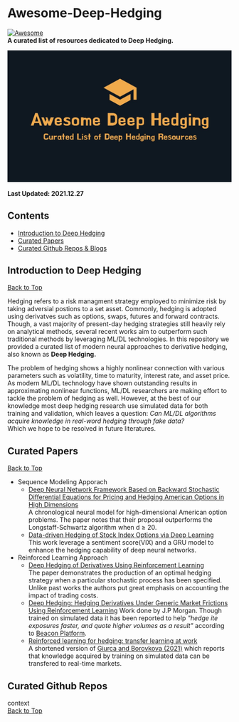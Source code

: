 # Awesome-Deep-Hedging
[![Awesome](https://cdn.rawgit.com/sindresorhus/awesome/d7305f38d29fed78fa85652e3a63e154dd8e8829/media/badge.svg)](https://github.com/sindresorhus/awesome)  
__A curated list of resources dedicated to Deep Hedging.__  

<img src="https://raw.githubusercontent.com/guijinSON/Awesome-Deep-Hedging/main/assets/logo.jpg" width="600">  

__Last Updated: 2021.12.27__
## Contents
- [Introduction to Deep Hedging](#introduction-to-deep-hedging)
- [Curated Papers](#curated-papers)
- [Curated Github Repos & Blogs](#curated-github-repos)

## Introduction to Deep Hedging
[Back to Top](#contents)  

Hedging refers to a risk managment strategy employed to minimize risk by taking adversial postions to a set asset. Commonly, hedging is adopted using derivatves such as options, swaps, futures and forward contracts. Though, a vast majority of present-day hedging strategies still heavily rely on analytical methods, several recent works aim to outperform such traditional methods by leveraging ML/DL technologies. In this repository we provided a curated list of modern neural approaches to derivative hedging, also known as __Deep Hedging.__

The problem of hedging shows a highly nonlinear connection with various parameters such as volatility, time to maturity, interest rate, and asset price. As modern ML/DL technology have shown outstanding results in approximating nonlinear functions, ML/DL researchers are making effort to tackle the problem of hedging as well. However, at the best of our knowledge most deep hedging research use simulated data for both training and validation, which leaves a question: _Can ML/DL algorithms acquire knowledge in real-word hedging through fake data?_  
Which we hope to be resolved in future literatures. 

## Curated Papers
[Back to Top](#contents)
* Sequence Modeling Apporach
    - [Deep Neural Network Framework Based on
Backward Stochastic Differential Equations for
Pricing and Hedging American Options in High
Dimensions
](https://arxiv.org/pdf/1909.11532v1.pdf)  
    A chronological neural model for high-dimensional American option problems. The paper notes that their proposal outperforms the Longstaff-Schwartz algorithm when d ≥ 20.
    - [Data-driven Hedging of Stock Index Options via Deep Learning](https://arxiv.org/pdf/2111.03477v1.pdf)  
    This work leverage a sentiment score(VIX) and a GRU model to enhance the hedging capability of deep neural networks.
* Reinforced Learning Approach
    - [Deep Hedging of Derivatives Using Reinforcement Learning](https://arxiv.org/pdf/2103.16409.pdf)  
    The paper demonstrates the production of an optimal hedging strategy when a particular stochastic process has been specified. Unlike past works the authors put great emphasis on accounting the impact of trading costs. 
    - [Deep Hedging: Hedging Derivatives Under Generic Market Frictions Using Reinforcement Learning](https://smallake.kr/wp-content/uploads/2019/10/SSRN-id3355706.pdf)
    Work done by J.P Morgan. Though trained on simulated data it has been reported to help _"hedge ite exposures faster, and quote higher volumes as a result"_ according to [Beacon Platform](https://www.risk.net/derivatives/6691696/jp-morgan-turns-to-machine-learning-for-options-hedging). 
    - [Reinforced learning for hedging: transfer learning at work](https://probability.nl/wp-content/uploads/2021/06/WP-Reinforced-learning-for-hedging-transfer-learning-at-work.pdf)  
  A shortened version of [Giurca and Borovkova (2021)](https://www.semanticscholar.org/paper/Delta-Hedging-of-Derivatives-using-Deep-Learning-Giurca-Borovkova/e451a57d9d4213d14e9315cf4037adc655884bfd) which reports that knowledge acquired by training on simulated data can be transfered to real-time markets. 

## Curated Github Repos
context  
[Back to Top](#contents)
